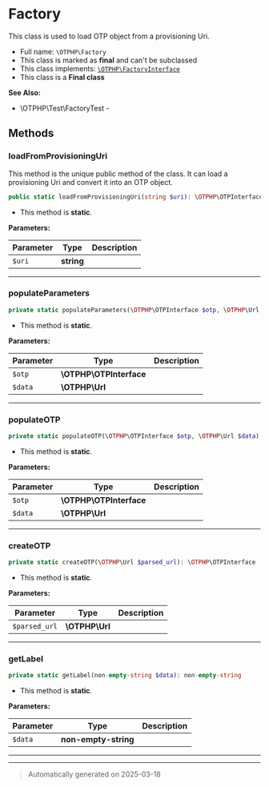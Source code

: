 
# Factory

This class is used to load OTP object from a provisioning Uri.



* Full name: `\OTPHP\Factory`
* This class is marked as **final** and can't be subclassed
* This class implements:
[`\OTPHP\FactoryInterface`](./FactoryInterface.md)
* This class is a **Final class**

**See Also:**

* \OTPHP\Test\FactoryTest - 




## Methods


### loadFromProvisioningUri

This method is the unique public method of the class. It can load a provisioning Uri and convert it into an OTP
object.

```php
public static loadFromProvisioningUri(string $uri): \OTPHP\OTPInterface
```



* This method is **static**.




**Parameters:**

| Parameter | Type | Description |
|-----------|------|-------------|
| `$uri` | **string** |  |





***

### populateParameters



```php
private static populateParameters(\OTPHP\OTPInterface $otp, \OTPHP\Url $data): void
```



* This method is **static**.




**Parameters:**

| Parameter | Type | Description |
|-----------|------|-------------|
| `$otp` | **\OTPHP\OTPInterface** |  |
| `$data` | **\OTPHP\Url** |  |





***

### populateOTP



```php
private static populateOTP(\OTPHP\OTPInterface $otp, \OTPHP\Url $data): void
```



* This method is **static**.




**Parameters:**

| Parameter | Type | Description |
|-----------|------|-------------|
| `$otp` | **\OTPHP\OTPInterface** |  |
| `$data` | **\OTPHP\Url** |  |





***

### createOTP



```php
private static createOTP(\OTPHP\Url $parsed_url): \OTPHP\OTPInterface
```



* This method is **static**.




**Parameters:**

| Parameter | Type | Description |
|-----------|------|-------------|
| `$parsed_url` | **\OTPHP\Url** |  |





***

### getLabel



```php
private static getLabel(non-empty-string $data): non-empty-string
```



* This method is **static**.




**Parameters:**

| Parameter | Type | Description |
|-----------|------|-------------|
| `$data` | **non-empty-string** |  |





***


***
> Automatically generated on 2025-03-18
